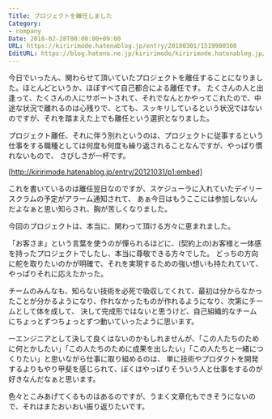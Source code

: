 ```yaml
---
Title: プロジェクトを離任しました
Category:
- company
Date: 2018-02-28T00:00:00+09:00
URL: https://kiririmode.hatenablog.jp/entry/20180301/1519900308
EditURL: https://blog.hatena.ne.jp/kiririmode/kiririmode.hatenablog.jp/atom/entry/17391345971620938297
---
```


今日でいったん、関わらせて頂いていたプロジェクトを離任することになりました。ほとんどというか、ほぼすべて自己都合による離任です。
たくさんの人と出逢って、たくさんの人にサポートされて、それでなんとかやってこれたので、中途な状況で離れるのは心残りで、とても、スッキリしているという状況ではないのですが、それを踏まえた上でも離任という選択となりました。

プロジェクト離任、それに伴う別れというのは、プロジェクトに従事するという仕事をする職種としては何度も何度も繰り返されることなんですが、やっぱり慣れないもので、
さびしさが一杯です。

[http://kiririmode.hatenablog.jp/entry/20121031/p1:embed]

これを書いているのは離任翌日なのですが、スケジューラに入れていたデイリースクラムの予定がアラーム通知されて、
あぁ今日はもうここには参加しないんだよなぁと思い知らされ、胸が苦しくなりました。




今回のプロジェクトは、本当に、関わって頂ける方々に恵まれました。

「お客さま」という言葉を使うのが憚られるほどに、(契約上の)お客様と一体感を持ったプロジェクトでしたし、本当に尊敬できる方々でした。
どっちの方向に舵を取りたいのかが明確で、それを実現するための強い想いも持たれていて、やっぱりそれに応えたかった。

チームのみんなも、知らない技術を必死で吸収してくれて、最初は分からなかったことが分かるようになり、作れなかったものが作れるようになり、次第にチームとして体を成して、
決して完成形ではないと思うけど、自己組織的なチームにちょっとずつちょっとずつ動いていったように思います。


一エンジニアとして決して良くはないのかもしれませんが、「この人たちのために何とかしたい」「この人たちのために成果を出したい」「この人たちと一緒につくりたい」と思いながら仕事に取り組めるのは、
単に技術やプロダクトを開発するよりもやり甲斐を感じられて、ぼくはやっぱりそういう人と仕事をするのが好きなんだなぁと思います。


色々とこみあげてくるものはあるのですが、うまく文章化もできそうにないので、それはまたおいおい振り返りたいです。
